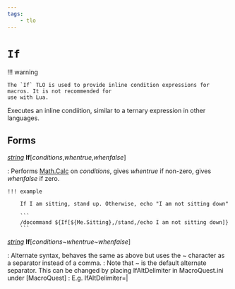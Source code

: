 ```yaml
---
tags:
    - tlo
---
```

# `If`


!!! warning

    The `If` TLO is used to provide inline condition expressions for macros. It is not recommended for
    use with Lua.

Executes an inline condiition, similar to a ternary expression in other languages.

## Forms

[_string_][string] **If**[_conditions_,_whentrue_,_whenfalse_]

:   Performs [Math.Calc][Math.Calc] on _conditions_, gives _whentrue_ if non-zero, gives _whenfalse_ if zero.

    !!! example

        If I am sitting, stand up. Otherwise, echo "I am not sitting down"

        ```
        /docommand ${If[${Me.Sitting},/stand,/echo I am not sitting down]}
        ```

[_string_][string] **If**[_conditions_~_whentrue_~_whenfalse_]

:   Alternate syntax, behaves the same as above but uses the ~ character as a separator instead of a comma.
:   Note that ~ is the default alternate separator.  This can be changed by placing IfAltDelimiter in MacroQuest.ini under [MacroQuest]
:   E.g.   IfAltDelimiter=|

[string]: ../data-types/datatype-string.md
[Math.Calc]: ..//data-types/datatype-math.md#calc
